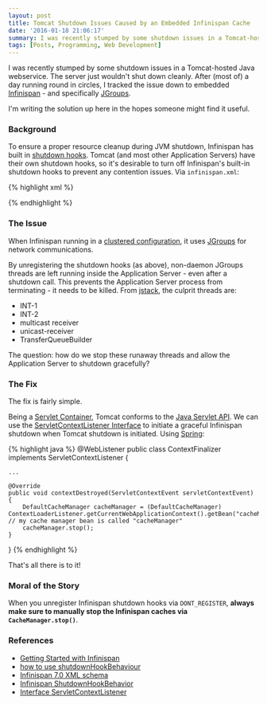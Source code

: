 ```yaml
---
layout: post
title: Tomcat Shutdown Issues Caused by an Embedded Infinispan Cache
date: '2016-01-18 21:06:17'
summary: I was recently stumped by some shutdown issues in a Tomcat-hosted Java webservice. The server just wouldn’t shut down cleanly. After (most of) a day running round in circles, I tracked the issue down to embedded Infinispan - and specifically JGroups ...
tags: [Posts, Programming, Web Development]
---
```


I was recently stumped by some shutdown issues in a Tomcat-hosted Java webservice. The server just wouldn't shut down cleanly. After (most of) a day running round in circles, I tracked the issue down to embedded <a href="http://infinispan.org/" target="_blank">Infinispan</a> - and specifically <a href="http://jgroups.org/" target="_blank">JGroups</a>.

I'm writing the solution up here in the hopes someone might find it useful.

### Background

To ensure a proper resource cleanup during JVM shutdown, Infinispan has built in <a href="https://docs.jboss.org/infinispan/7.1/apidocs/org/infinispan/configuration/global/ShutdownHookBehavior.html" target="_blank">shutdown hooks</a>. Tomcat (and most other Application Servers) have their own shutdown hooks, so it's desirable to turn off Infinispan's built-in shutdown hooks to prevent any contention issues. Via <code>infinispan.xml</code>:

{% highlight xml %}
<infinispan
    xmlns:xsi="http://www.w3.org/2001/XMLSchema-instance"
    xsi:schemaLocation="urn:infinispan:config:7.0 http://www.infinispan.org/schemas/infinispan-config-7.0.xsd"
    xmlns="urn:infinispan:config:7.0">

   <cache-container default-cache="default" shutdown-hook="DONT_REGISTER">
       <local-cache name="xml-configured-cache">
          <eviction strategy="LIRS" max-entries="10" />
       </local-cache>
   </cache-container>

</infinispan>
{% endhighlight %}

### The Issue

When Infinispan running in a <a href="http://infinispan.org/docs/7.0.x/user_guide/user_guide.html#_clustered_configuration" target="_blank">clustered configuration</a>, it uses <a href="http://jgroups.org/" target="_blank">JGroups</a> for network communications.

By unregistering the shutdown hooks (as above), non-daemon JGroups threads are left running inside the Application Server - even after a shutdown call. This prevents the Application Server process from terminating - it needs to be killed. From <a href="http://docs.oracle.com/javase/7/docs/technotes/tools/share/jstack.html" target="_blank">jstack</a>, the culprit threads are:

* INT-1
* INT-2
* multicast receiver
* unicast-receiver
* TransferQueueBuilder

The question: how do we stop these runaway threads and allow the Application Server to shutdown gracefully?

### The Fix

The fix is fairly simple.

Being a <a href="https://en.wikipedia.org/wiki/Web_container" target="_blank">Servlet Container</a>, Tomcat conforms to the <a href="http://docs.oracle.com/javaee/6/api/javax/servlet/Servlet.html" target="_blank">Java Servlet API</a>. We can use the <a href="https://docs.oracle.com/javaee/6/api/javax/servlet/ServletContextListener.html" target="_blank">ServletContextListener Interface</a> to initiate a graceful Infinispan shutdown when Tomcat shutdown is initiated. Using <a href="https://spring.io/" target="_blank">Spring</a>:

{% highlight java %}
@WebListener
public class ContextFinalizer implements ServletContextListener {

    ...

    @Override
    public void contextDestroyed(ServletContextEvent servletContextEvent) {
        DefaultCacheManager cacheManager = (DefaultCacheManager) ContextLoaderListener.getCurrentWebApplicationContext().getBean("cacheManager"); // my cache manager bean is called "cacheManager"
        cacheManager.stop();
    }
}
{% endhighlight %}

That's all there is to it!

### Moral of the Story

When you unregister Infinispan shutdown hooks via <code>DONT_REGISTER</code>, **always make sure to manually stop the Infinispan caches via <code>CacheManager.stop()</code>**.

### References

* <a href="http://infinispan.org/docs/7.0.x/getting_started/getting_started.html" target="_blank">Getting Started with Infinispan</a>
* <a href="https://developer.jboss.org/thread/200640?db=5" target="_blank">how to use shutdownHookBehaviour</a>
* <a href="http://docs.jboss.org/infinispan/7.0/configdocs/infinispan-config-7.0.html" target="_blank">Infinispan 7.0 XML schema</a>
* <a href="https://docs.jboss.org/infinispan/7.1/apidocs/org/infinispan/configuration/global/ShutdownHookBehavior.html" target="_blank">Infinispan ShutdownHookBehavior</a>
* <a href="https://docs.oracle.com/javaee/6/api/javax/servlet/ServletContextListener.html" target="_blank">Interface ServletContextListener</a> 
